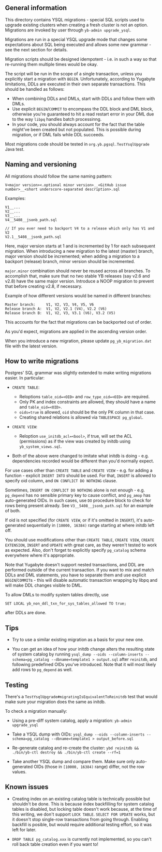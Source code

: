 General information
-------------------

This directory contains YSQL migrations - special SQL scripts used to upgrade existing clusters when
creating a fresh cluster is not an option. Migrations are invoked by user
through `yb-admin upgrade_ysql`.

Migrations are run in a special YSQL upgrade mode that changes some expectations about SQL being
executed and allows some new grammar - see the next section for details.

Migration scripts should be designed idempotent - i.e. in such a way so that re-running them
multiple times would be okay.

The script will be run in the scope of a single transaction, unless you explicitly start a migration
with `BEGIN`. Unfortunately, according to Yugabyte limitations, DDLs are executed in their own
separate transactions. This should be handled as follows:

* When combining DDLs and DMLs, start with DDLs and follow them with DMLs.
* Use explicit `BEGIN`/`COMMIT` to encompass the DDL block and DML block, otherwise you're
  guaranteed to hit a read restart error in your DML due to the way `libpq` handles batch
  processinng.
* In your code, you should always account for the fact that the table might've been created but not
  populated. This is possible during migration, or if DML fails while DDL succeeds.

Most migrations code should be tested in `org.yb.pgsql.TestYsqlUpgrade` Java test.

Naming and versioning
---------------------

All migrations should follow the same naming pattern:

    V<major version><.optional minor version>__<GitHub issue number>__<short underscore-separated description>.sql

Examples:

    V1__...
    V2__...
    V3__...
    V4__5408__jsonb_path.sql

    // If you ever need to backport V4 to a release which only has V1 and V2
    V2.1__5408__jsonb_path.sql

Here, major version starts at 1 and is incremented by 1 for each subsequent migration. When
introducing a new migration to the latest (master) branch, major version should be incremented; when
adding a migration to a backport (release) branch, minor version should be incremented.

`major.minor` combination should never be reused across all branches. To accomplish that, make sure
that no two stable YB releases (say v2.6 and v2.8) have the same major version. Introduce a NOOP
migration to prevent that before creating v2.8, if necessary.

Example of how different versions would be named in different branches:

    Master branch:     V1, V2, V3, V4, V5, V6
    Release branch A:  V1, V2, V2.1 (V4), V2.2 (V6)
    Release branch B:  V1, V2, V3, V3.1 (V6), V3.2 (V5)

This accounts for the fact that migrations can be backported out of order.

As you'd expect, migrations are applied in the ascending version order.

When you introduce a new migration, please update `pg_yb_migration.dat` file with the latest
version.

How to write migrations
-----------------------

Postgres' SQL grammar was slightly extended to make writing migrations easier. In particular:

* `CREATE TABLE`:
    * Reloptions `table_oid=<OID>` and `row_type_oid=<OID>` are required.
    * Only PK and index constraints are allowed, they should have a name and `table_oid=<OID>`.
    * `oids=true` is allowed, `oid` should be the only PK column in that case.
    * Creating shared relations is allowed via `TABLESPACE pg_global`.

* `CREATE VIEW`:
    * Reloption `use_initdb_acl=<bool>`, if true, will set the ACL (permissions) as if the view was
      created by initdb using `yb_system_views.sql`.

* Both of the above were changed to imitate what initdb is doing - e.g. dependencies recorded would
  be different than you'd normally expect.

For use cases other than `CREATE TABLE` and `CREATE VIEW` - e.g. for adding a function -
explicit `INSERT INTO` should be used. For that, `INSERT` is allowed to specify oid column,
and `ON CONFLICT DO NOTHING` clause.

Sometimes, `INSERT ON CONFLICT DO NOTHING` alone is not enough - e.g.
`pg_depend` has no sensible primary key to cause conflict, and `pg_amop` has auto-generated OIDs. In
such cases, use `DO` procedure block to check for rows being present already.
See `V3__5408__jsonb_path.sql` for an example of both.

If oid is not specified (for `CREATE VIEW`, or if it's omitted in `INSERT`), it's auto-generated
sequentially in `[10000, 16384)` range starting at where initdb left off.

You should use modifications other than `CREATE TABLE`, `CREATE VIEW`, `CREATE EXTENSION`, `INSERT`
and `UPDATE` with great care, as they weren't tested to work as expected. Also, don't forget to
explicitly specify `pg_catalog` schema everywhere where it's appropriate.

Note that Yugabyte doesn't support nested transactions, and DDL are performed outside of the current
transaction. If you want to mix and match DDLs and DML statements, you have to separate them and use
explicit `BEGIN`/`COMMIT`s - this will disable automatic transaction wrapping by libpq and will make
DDL changes visible to DML.

To allow DMLs to modify system tables directly, use

    SET LOCAL yb_non_ddl_txn_for_sys_tables_allowed TO true;

after DDLs are done.

Tips
----

* Try to use a similar existing migration as a basis for your new one.

* You can get an idea of how your initdb change alters the resulting state of system catalog by
  running `ysql_dump --oids --column-inserts --schema=pg_catalog --dbname=template1 > output.sql`
  after `reinitdb`, and following predefined OIDs you've introduced. Note that it will most likely
  add rows to `pg_depend` as well.

Testing
-------

There's a `TestYsqlUpgrade#migratingIsEquivalentToReinitdb` test that would make sure your migration
does the same as initdb.

To check a migration manually:

* Using a pre-diff system catalog, apply a migration:
  `yb-admin upgrade_ysql`

* Take a YSQL dump with OIDs:
  `ysql_dump --oids --column-inserts --schema=pg_catalog --dbname=template1 > output_before.sql`

* Re-generate catalog and re-create the cluster:
  `ybd reinitdb && ./bin/yb-ctl destroy && ./bin/yb-ctl create --rf=1`

* Take another YSQL dump and compare them. Make sure only auto-generated OIDs (those
  in `[10000, 16384)` range) differ, not the row values.

Known issues
------------

* Creating index on an existing catalog table is technically possible but shouldn't be done. This is
  because index backfilling for system catalog tables is disabled, but locking table doesn't work
  because, at the time of this writing, we don't support `LOCK TABLE`. `SELECT FOR UPDATE` works,
  but it doesn't stop single-row transactions from going through. Enabling backfill is posible, but
  would require additional testing effort, so it was left for later.

* `DROP TABLE pg_catalog.xxx` is currently not implemented, so you can't roll back table creation
  even if you want to!
